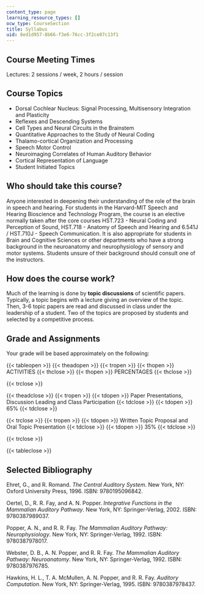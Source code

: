 ```yaml
---
content_type: page
learning_resource_types: []
ocw_type: CourseSection
title: Syllabus
uid: 8ed1d957-8b66-f3e6-76cc-3f2ce07c13f1
---
```


Course Meeting Times
--------------------

Lectures: 2 sessions / week, 2 hours / session

Course Topics
-------------

*   Dorsal Cochlear Nucleus: Signal Processing, Multisensory Integration and Plasticity
*   Reflexes and Descending Systems
*   Cell Types and Neural Circuits in the Brainstem
*   Quantitative Approaches to the Study of Neural Coding
*   Thalamo-cortical Organization and Processing
*   Speech Motor Control
*   Neuroimaging Correlates of Human Auditory Behavior
*   Cortical Representation of Language
*   Student Initiated Topics  
    

Who should take this course?
----------------------------

Anyone interested in deepening their understanding of the role of the brain in speech and hearing. For students in the Harvard-MIT Speech and Hearing Bioscience and Technology Program, the course is an elective normally taken after the core courses HST.723 - Neural Coding and Perception of Sound, HST.718 - Anatomy of Speech and Hearing and 6.541J / HST.710J - Speech Communication. It is also appropriate for students in Brain and Cognitive Sciences or other departments who have a strong background in the neuroanatomy and neurophysiology of sensory and motor systems. Students unsure of their background should consult one of the instructors.

How does the course work?
-------------------------

Much of the learning is done by **topic discussions** of scientific papers. Typically, a topic begins with a lecture giving an overview of the topic. Then, 3-6 topic papers are read and discussed in class under the leadership of a student. Two of the topics are proposed by students and selected by a competitive process.

Grade and Assignments
---------------------

Your grade will be based approximately on the following:

{{< tableopen >}}
{{< theadopen >}}
{{< tropen >}}
{{< thopen >}}
ACTIVITIES
{{< thclose >}}
{{< thopen >}}
PERCENTAGES
{{< thclose >}}

{{< trclose >}}

{{< theadclose >}}
{{< tropen >}}
{{< tdopen >}}
Paper Presentations, Discussion Leading and Class Participation
{{< tdclose >}}
{{< tdopen >}}
65%
{{< tdclose >}}

{{< trclose >}}
{{< tropen >}}
{{< tdopen >}}
Written Topic Proposal and Oral Topic Presentation
{{< tdclose >}}
{{< tdopen >}}
35%
{{< tdclose >}}

{{< trclose >}}

{{< tableclose >}}

  

Selected Bibliography
---------------------

Ehret, G., and R. Romand. _The Central Auditory System_. New York, NY: Oxford University Press, 1996. ISBN: 9780195096842.

Oertel, D., R. R. Fay, and A. N. Popper. _Integrative Functions in the Mammalian Auditory Pathway_. New York, NY: Springer-Verlag, 2002. ISBN: 9780387989037.

Popper, A. N., and R. R. Fay. _The Mammalian Auditory Pathway: Neurophysiology_. New York, NY: Springer-Verlag, 1992. ISBN: 9780387978017.

Webster, D. B., A. N. Popper, and R. R. Fay. _The Mammalian Auditory Pathway: Neuroanatomy_. New York, NY: Springer-Verlag, 1992. ISBN: 9780387976785.

Hawkins, H. L., T. A. McMullen, A. N. Popper, and R. R. Fay. _Auditory Computation_. New York, NY: Springer-Verlag, 1995. ISBN: 9780387978437.